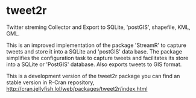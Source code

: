 # tweet2r
Twitter streming Collector and Export to SQLite, 'postGIS', shapefile, KML, GML.

This is an improved implementation of the package 'StreamR' to capture tweets and store it into a SQLite and 'postGIS' data base. The package simplifies the configuration task to capture tweets and facilitates its store into a SQLite or 'PostGIS' database. Also exports tweets to GIS format.

This is a development version of the tweet2r package you can find an stable version in R-Cran repository, http://cran.jellyfish.lol/web/packages/tweet2r/index.html
